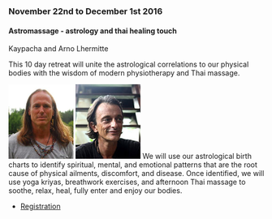 <div class="event" data-start="22/11/2016" data-end="01/12/2016">

### November 22nd to December 1st 2016

#### Astromassage - astrology and thai healing touch

Kaypacha and Arno Lhermitte

This 10 day retreat will unite the astrological correlations to our physical bodies with the wisdom of modern physiotherapy and Thai massage.

<p>
<img src="assets/img/teachers/kaypacha.jpg" />
<img src="assets/img/teachers/arno.jpg" />
<span>We will use our astrological birth charts to identify spiritual, mental, and emotional patterns that are the root cause of physical ailments, discomfort, and disease.</span> <span>Once identified, we will use yoga kriyas, breathwork exercises, and afternoon Thai massage to soothe, relax, heal, fully enter and enjoy our bodies.</span>
</p>

* [Registration](http://newparadigmastrology.com/november-20-december-2-2016-the-bambou-island-laos/)

</div>
